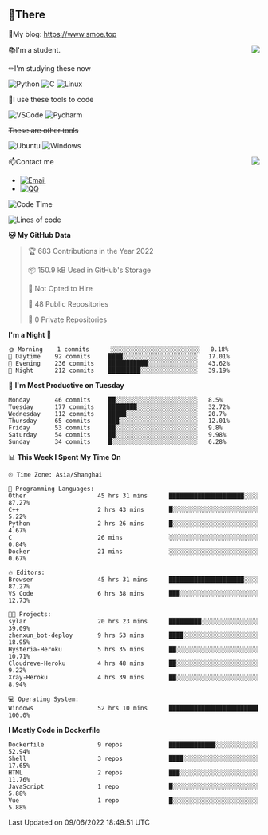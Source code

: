
## 👏There

📰My blog: https://www.smoe.top

<img align="right" src="https://github-readme-stats.vercel.app/api/top-langs/?username=AkashiCoin"/>


📚I'm a student.

✏I'm studying these now

![Python](https://img.shields.io/badge/-Python-blue?style=flat-square&logo=Python&logoColor=fff)
![C](https://img.shields.io/badge/-C-585858?style=flat-square&logo=C&logoColor=fff)
![Linux](https://img.shields.io/badge/-Linux-black?style=flat-square&logo=Linux&logoColor=fff)

🔨I use these tools to code

![VSCode](https://img.shields.io/badge/-VSCode-blue?style=flat-square&logo=visualstudiocode&logoColor=fff)
![Pycharm](https://img.shields.io/badge/-Pycharm-green?style=flat-square&logo=pycharm&logoColor=fff)

 ~~These are other tools~~

![Ubuntu](https://img.shields.io/badge/-Ubuntu-orange?style=flat-square&logo=Ubuntu&logoColor=fff)
![Windows](https://img.shields.io/badge/-Windows-blue?style=flat-square&logo=Windows&logoColor=fff)

<img align="right" src="https://github-readme-stats.vercel.app/api?username=AkashiCoin" />


📫Contact me

* [![Email](https://img.shields.io/badge/Email-l1040186796@gmail.com-1?style=social&logoColor=fff)](mailto:l1040186796@gmail.com)
* [![QQ](https://img.shields.io/badge/QQ-1040186796-1?style=social&logoColor=fff)](tencent://AddContact/?fromId=45&fromSubId=1&subcmd=all&uin=1040186796&website=www.oicqzone.com)

<!--START_SECTION:waka-->
![Code Time](http://img.shields.io/badge/Code%20Time-0%20secs-blue)

![Lines of code](https://img.shields.io/badge/From%20Hello%20World%20I%27ve%20Written-5%20Thousand%20lines%20of%20code-blue)

**🐱 My GitHub Data** 

> 🏆 683 Contributions in the Year 2022
 > 
> 📦 150.9 kB Used in GitHub's Storage 
 > 
> 🚫 Not Opted to Hire
 > 
> 📜 48 Public Repositories 
 > 
> 🔑 0 Private Repositories  
 > 
**I'm a Night 🦉** 

```text
🌞 Morning    1 commits      ░░░░░░░░░░░░░░░░░░░░░░░░░   0.18% 
🌆 Daytime    92 commits     ████░░░░░░░░░░░░░░░░░░░░░   17.01% 
🌃 Evening    236 commits    ███████████░░░░░░░░░░░░░░   43.62% 
🌙 Night      212 commits    █████████░░░░░░░░░░░░░░░░   39.19%

```
📅 **I'm Most Productive on Tuesday** 

```text
Monday       46 commits     ██░░░░░░░░░░░░░░░░░░░░░░░   8.5% 
Tuesday      177 commits    ████████░░░░░░░░░░░░░░░░░   32.72% 
Wednesday    112 commits    █████░░░░░░░░░░░░░░░░░░░░   20.7% 
Thursday     65 commits     ███░░░░░░░░░░░░░░░░░░░░░░   12.01% 
Friday       53 commits     ██░░░░░░░░░░░░░░░░░░░░░░░   9.8% 
Saturday     54 commits     ██░░░░░░░░░░░░░░░░░░░░░░░   9.98% 
Sunday       34 commits     █░░░░░░░░░░░░░░░░░░░░░░░░   6.28%

```


📊 **This Week I Spent My Time On** 

```text
⌚︎ Time Zone: Asia/Shanghai

💬 Programming Languages: 
Other                    45 hrs 31 mins      █████████████████████░░░░   87.27% 
C++                      2 hrs 43 mins       █░░░░░░░░░░░░░░░░░░░░░░░░   5.22% 
Python                   2 hrs 26 mins       █░░░░░░░░░░░░░░░░░░░░░░░░   4.67% 
C                        26 mins             ░░░░░░░░░░░░░░░░░░░░░░░░░   0.84% 
Docker                   21 mins             ░░░░░░░░░░░░░░░░░░░░░░░░░   0.67%

🔥 Editors: 
Browser                  45 hrs 31 mins      █████████████████████░░░░   87.27% 
VS Code                  6 hrs 38 mins       ███░░░░░░░░░░░░░░░░░░░░░░   12.73%

🐱‍💻 Projects: 
sylar                    20 hrs 23 mins      █████████░░░░░░░░░░░░░░░░   39.09% 
zhenxun_bot-deploy       9 hrs 53 mins       ████░░░░░░░░░░░░░░░░░░░░░   18.95% 
Hysteria-Heroku          5 hrs 35 mins       ██░░░░░░░░░░░░░░░░░░░░░░░   10.71% 
Cloudreve-Heroku         4 hrs 48 mins       ██░░░░░░░░░░░░░░░░░░░░░░░   9.22% 
Xray-Heroku              4 hrs 39 mins       ██░░░░░░░░░░░░░░░░░░░░░░░   8.94%

💻 Operating System: 
Windows                  52 hrs 10 mins      █████████████████████████   100.0%

```

**I Mostly Code in Dockerfile** 

```text
Dockerfile               9 repos             █████████████░░░░░░░░░░░░   52.94% 
Shell                    3 repos             ████░░░░░░░░░░░░░░░░░░░░░   17.65% 
HTML                     2 repos             ███░░░░░░░░░░░░░░░░░░░░░░   11.76% 
JavaScript               1 repo              █░░░░░░░░░░░░░░░░░░░░░░░░   5.88% 
Vue                      1 repo              █░░░░░░░░░░░░░░░░░░░░░░░░   5.88%

```



 Last Updated on 09/06/2022 18:49:51 UTC
<!--END_SECTION:waka-->
